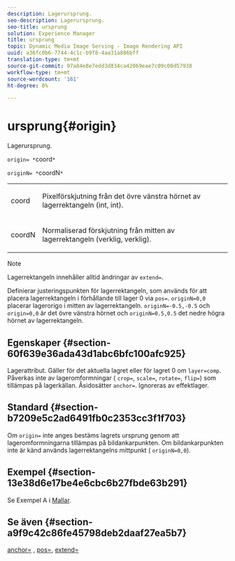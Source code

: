 ```yaml
---
description: Lagerursprung.
seo-description: Lagerursprung.
seo-title: ursprung
solution: Experience Manager
title: ursprung
topic: Dynamic Media Image Serving - Image Rendering API
uuid: a36fc0b6-7744-4c1c-b9f8-4aa31a886bff
translation-type: tm+mt
source-git-commit: 97a84e8e7edd3d834ca42069eae7c09c00d57938
workflow-type: tm+mt
source-wordcount: '161'
ht-degree: 0%

---
```



# ursprung{#origin}

Lagerursprung.

`origin= *`coord`*`

`originN= *`coordN`*`

<table id="simpletable_A270FD92B1E841FE81F5AB300351FE01"> 
 <tr class="strow"> 
  <td class="stentry"> <p><span class="varname"> coord</span> </p></td> 
  <td class="stentry"> <p>Pixelförskjutning från det övre vänstra hörnet av lagerrektangeln (int, int). </p></td> 
 </tr> 
 <tr class="strow"> 
  <td class="stentry"> <p><span class="varname"> coordN</span> </p></td> 
  <td class="stentry"> <p>Normaliserad förskjutning från mitten av lagerrektangeln (verklig, verklig). </p></td> 
 </tr> 
</table>

>[!NOTE]
>
>Lagerrektangeln innehåller alltid ändringar av `extend=`.

Definierar justeringspunkten för lagerrektangeln, som används för att placera lagerrektangeln i förhållande till lager 0 via `pos=`. `originN=0,0` placerar lagerorigo i mitten av lagerrektangeln. `originN=-0.5,-0.5` och  `origin=0,0` är det övre vänstra hörnet och  `originN=0.5,0.5` det nedre högra hörnet av lagerrektangeln.

## Egenskaper {#section-60f639e36ada43d1abc6bfc100afc925}

Lagerattribut. Gäller för det aktuella lagret eller för lagret 0 om `layer=comp`. Påverkas inte av lageromformningar ( `crop=`, `scale=`, `rotate=`, `flip=`) som tillämpas på lagerkällan. Åsidosätter `anchor=`. Ignoreras av effektlager.

## Standard {#section-b7209e5c2ad6491fb0c2353cc3f1f703}

Om `origin=` inte anges bestäms lagrets ursprung genom att lageromformningarna tillämpas på bildankarpunkten. Om bildankarpunkten inte är känd används lagerrektangelns mittpunkt ( `originN=0,0`).

## Exempel {#section-13e38d6e17be4e6cbc6b27fbde63b291}

Se Exempel A i [Mallar](../../../../../is-api/http-ref/image-serving-api-ref/c-http-protocol-reference/c-templates/c-templates.md#concept-3cd2d2adae0e41b2979b9640244d4d3e).

## Se även {#section-a9f9c42c86fe45798deb2daaf27ea5b7}

[anchor=](../../../../../is-api/http-ref/image-serving-api-ref/c-http-protocol-reference/c-command-reference/r-anchor.md#reference-6661e548ab284b82828d8d94c8ddeb7c) ,  [pos=](../../../../../is-api/http-ref/image-serving-api-ref/c-http-protocol-reference/c-command-reference/r-pos.md#reference-65de948f4b404f1182b22119ca332143),  [extend=](../../../../../is-api/http-ref/image-serving-api-ref/c-http-protocol-reference/c-command-reference/r-extend.md#reference-7e9156beb285459d830e2d56782a74ac)
